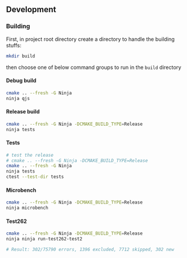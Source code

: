 ## Development

### Building

First, in project root directory create a directory to handle the building stuffs:

```bash
mkdir build
```

then choose one of below command groups to run in the `build` directory

#### Debug build

```bash
cmake .. --fresh -G Ninja
ninja qjs
```

#### Release build

```bash
cmake .. --fresh -G Ninja -DCMAKE_BUILD_TYPE=Release
ninja tests
```

#### Tests

```bash
# test the release
# cmake .. --fresh -G Ninja -DCMAKE_BUILD_TYPE=Release
cmake .. --fresh -G Ninja
ninja tests
ctest --test-dir tests
```

#### Microbench

```bash
cmake .. --fresh -G Ninja -DCMAKE_BUILD_TYPE=Release
ninja microbench
```

#### Test262

```bash
cmake .. --fresh -G Ninja -DCMAKE_BUILD_TYPE=Release
ninja ninja run-test262-test2

# Result: 302/75790 errors, 1396 excluded, 7712 skipped, 302 new
```
